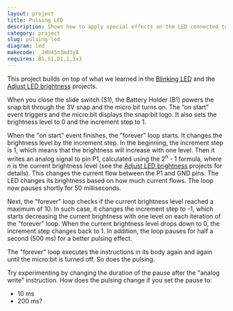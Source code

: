 ```yaml
---
layout: project
title: Pulsing LED
description: Shows how to apply special effects on the LED connected to the snap:bit. The micro:bit automatically changes the brightness of the LED in a way to simulate a smoothly pulsing LED.
category: project
slug: pulsing-led
diagram: led
makecode: _JHU45o3md3yA
requires: B1,S1,D1,1,3x3
---
```


This project builds on top of what we learned in the [Blinking LED](blinking-led.html) and the [Adjust LED brightness](adjust-led-brightness.html) projects.

When you close the slide switch (S1), the Battery Holder (B1) powers the snap:bit through the 3V snap and the micro:bit turns on. The “on start” event triggers and the micro:bit displays the snap:bit logo. It also sets the brightness level to 0 and the increment step to 1.

When the "on start" event finishes, the "forever" loop starts. It changes the brightness level by the increment step. In the beginning, the increment step is 1, which means that the brightness will increase with one level. Then it writes an analog signal to pin P1, calculated using the 2<sup>n</sup> - 1 formula, where _n_ is the current brightness level (see the [Adjust LED brightness](adjust-led-brightness.html) projects for details). This changes the current flow between the P1 and GND pins. The LED changes its brightness based on how much current flows. The loop now pauses shortly for 50 milliseconds.

Next, the "forever" loop checks if the current brightness level reached a maximum of 10. In such case, it changes the increment step to -1, which starts decreasing the current brightness with one level on each iteration of the "forever" loop. When the current brightness level drops down to 0, the increment step changes back to 1. In addition, the loop pauses for half a second (500 ms) for a better pulsing effect.

The "forever" loop executes the instructions in its body again and again until the micro:bit is turned off. So does the pulsing.

Try experimenting by changing the duration of the pause after the "analog write" instruction. How does the pulsing change if you set the pause to:
- 10 ms
- 200 ms?